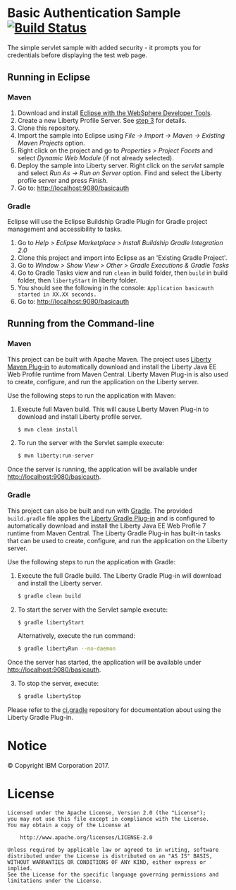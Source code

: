 Basic Authentication Sample [![Build Status](https://travis-ci.org/WASdev/sample.servlet.basicauth.svg?branch=master)](https://travis-ci.org/WASdev/sample.servlet.basicauth)
==============

The simple servlet sample with added security - it prompts you for credentials before displaying the test web page.

## Running in Eclipse

### Maven
1. Download and install [Eclipse with the WebSphere Developer Tools](https://developer.ibm.com/wasdev/downloads/liberty-profile-using-eclipse/).
2. Create a new Liberty Profile Server. See [step 3](https://developer.ibm.com/wasdev/downloads/liberty-profile-using-eclipse/) for details.
3. Clone this repository.
4. Import the sample into Eclipse using *File -> Import -> Maven -> Existing Maven Projects* option.
5. Right click on the project and go to *Properties > Project Facets* and select *Dynamic Web Module* (if not already selected).
6. Deploy the sample into Liberty server. Right click on the *servlet* sample and select *Run As -> Run on Server* option. Find and select the Liberty profile server and press *Finish*.
7. Go to: [http://localhost:9080/basicauth]

### Gradle
Eclipse will use the Eclipse Buildship Gradle Plugin for Gradle project management and accessibility to tasks.

1. Go to *Help > Eclipse Marketplace > Install Buildship Gradle Integration 2.0*
2. Clone this project and import into Eclipse as an 'Existing Gradle Project'.
3. Go to *Window > Show View > Other > Gradle Executions & Gradle Tasks*
4. Go to Gradle Tasks view and run `clean` in build folder, then `build` in build folder, then `libertyStart` in liberty folder.
5. You should see the following in the console: `Application basicauth started in XX.XX seconds.`
6. Go to: [http://localhost:9080/basicauth]

## Running from the Command-line

### Maven
This project can be built with Apache Maven. The project uses [Liberty Maven Plug-in] to automatically download and install the Liberty Java EE Web Profile  runtime from Maven Central. Liberty Maven Plug-in is also used to create, configure, and run the application on the Liberty server.

Use the following steps to run the application with Maven:

1. Execute full Maven build. This will cause Liberty Maven Plug-in to download and install Liberty profile server.
    ```bash
    $ mvn clean install
    ```

2. To run the server with the Servlet sample execute:
    ```bash
    $ mvn liberty:run-server
    ```

Once the server is running, the application will be available under [http://localhost:9080/basicauth].

### Gradle

This project can also be built and run with [Gradle]. The provided `build.gradle` file applies the [Liberty Gradle Plug-in] and is configured to automatically download and install the Liberty Java EE Web Profile 7 runtime from Maven Central. The Liberty Gradle Plug-in has built-in tasks that can be used to create, configure, and run the application on the Liberty server.

Use the following steps to run the application with Gradle:

1. Execute the full Gradle build. The Liberty Gradle Plug-in will download and install the Liberty server.
    ```bash
    $ gradle clean build
    ```

2. To start the server with the Servlet sample execute:
    ```bash
    $ gradle libertyStart
    ```

    Alternatively, execute the run command:
    ```bash
    $ gradle libertyRun --no-daemon
    ```

Once the server has started, the application will be available under [http://localhost:9080/basicauth].

3. To stop the server, execute:
    ```bash
    $ gradle libertyStop
    ```  

Please refer to the [ci.gradle] repository for documentation about using the Liberty Gradle Plug-in.

# Notice

© Copyright IBM Corporation 2017.

# License

```text
Licensed under the Apache License, Version 2.0 (the "License");
you may not use this file except in compliance with the License.
You may obtain a copy of the License at

    http://www.apache.org/licenses/LICENSE-2.0

Unless required by applicable law or agreed to in writing, software
distributed under the License is distributed on an "AS IS" BASIS,
WITHOUT WARRANTIES OR CONDITIONS OF ANY KIND, either express or implied.
See the License for the specific language governing permissions and
limitations under the License.
````

[Liberty Maven Plug-in]: https://github.com/WASdev/ci.maven
[Liberty Gradle Plug-in]: https://github.com/WASdev/ci.gradle
[ci.gradle]: https://github.com/WASdev/ci.gradle
[http://localhost:9080/basicauth]:http://localhost:9080/basicauth
[Gradle]: https://gradle.org
